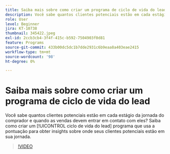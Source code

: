 ```yaml
---
title: Saiba mais sobre como criar um programa de ciclo de vida do lead
description: Você sabe quantos clientes potenciais estão em cada estágio da jornada do comprador e quando as vendas devem entrar em contato com eles? Saiba como criar um [!UICONTROL ciclo de vida do lead] programa que usa a pontuação para obter insights sobre onde seus clientes potenciais estão em sua jornada.
role: User
level: Beginner
jira: KT-10738
thumbnail: 345422.jpeg
exl-id: 2ccb3cb4-3f4f-415c-b592-7504903f0d81
feature: Programs
source-git-commit: 433b00dc5dc1b7dde2931c6b9eaa8a403eae2415
workflow-type: tm+mt
source-wordcount: '98'
ht-degree: 0%

---
```


# Saiba mais sobre como criar um programa de ciclo de vida do lead

Você sabe quantos clientes potenciais estão em cada estágio da jornada do comprador e quando as vendas devem entrar em contato com eles? Saiba como criar um [!UICONTROL ciclo de vida do lead] programa que usa a pontuação para obter insights sobre onde seus clientes potenciais estão em sua jornada.

>[!VIDEO](https://video.tv.adobe.com/v/345422/?quality=12&learn=on)
